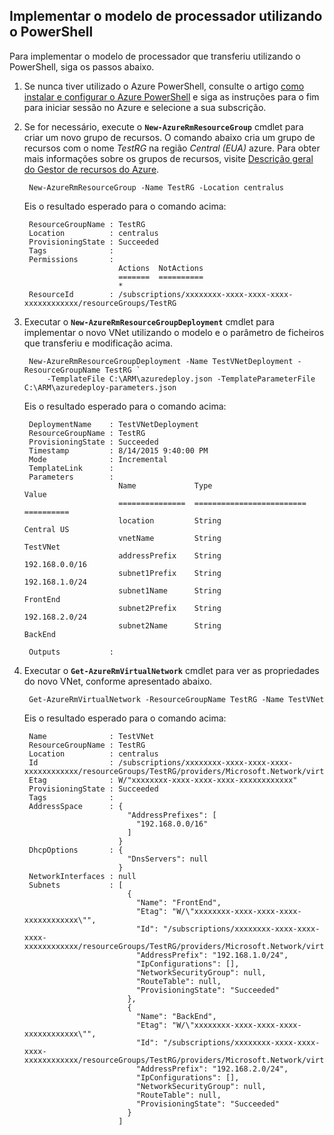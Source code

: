 ## <a name="deploy-the-arm-template-by-using-powershell"></a>Implementar o modelo de processador utilizando o PowerShell

Para implementar o modelo de processador que transferiu utilizando o PowerShell, siga os passos abaixo.

1. Se nunca tiver utilizado o Azure PowerShell, consulte o artigo [como instalar e configurar o Azure PowerShell](../articles/powershell-install-configure.md) e siga as instruções para o fim para iniciar sessão no Azure e selecione a sua subscrição.

3. Se for necessário, execute o **`New-AzureRmResourceGroup`** cmdlet para criar um novo grupo de recursos. O comando abaixo cria um grupo de recursos com o nome *TestRG* na região *Central (EUA)* azure. Para obter mais informações sobre os grupos de recursos, visite [Descrição geral do Gestor de recursos do Azure](../articles/resource-group-overview.md).

        New-AzureRmResourceGroup -Name TestRG -Location centralus
        
    Eis o resultado esperado para o comando acima:

        ResourceGroupName : TestRG
        Location          : centralus
        ProvisioningState : Succeeded
        Tags              :
        Permissions       :
                            Actions  NotActions
                            =======  ==========
                            *
        ResourceId        : /subscriptions/xxxxxxxx-xxxx-xxxx-xxxx-xxxxxxxxxxxx/resourceGroups/TestRG

4. Executar o **`New-AzureRmResourceGroupDeployment`** cmdlet para implementar o novo VNet utilizando o modelo e o parâmetro de ficheiros que transferiu e modificação acima.

        New-AzureRmResourceGroupDeployment -Name TestVNetDeployment -ResourceGroupName TestRG `
            -TemplateFile C:\ARM\azuredeploy.json -TemplateParameterFile C:\ARM\azuredeploy-parameters.json
            
    Eis o resultado esperado para o comando acima:
        
        DeploymentName    : TestVNetDeployment
        ResourceGroupName : TestRG
        ProvisioningState : Succeeded
        Timestamp         : 8/14/2015 9:40:00 PM
        Mode              : Incremental
        TemplateLink      :
        Parameters        :
                            Name             Type                       Value
                            ===============  =========================  ==========
                            location         String                     Central US
                            vnetName         String                     TestVNet
                            addressPrefix    String                     192.168.0.0/16
                            subnet1Prefix    String                     192.168.1.0/24
                            subnet1Name      String                     FrontEnd
                            subnet2Prefix    String                     192.168.2.0/24
                            subnet2Name      String                     BackEnd
        
        Outputs           :

5. Executar o **`Get-AzureRmVirtualNetwork`** cmdlet para ver as propriedades do novo VNet, conforme apresentado abaixo.


        Get-AzureRmVirtualNetwork -ResourceGroupName TestRG -Name TestVNet
        
    Eis o resultado esperado para o comando acima:
        
        Name              : TestVNet
        ResourceGroupName : TestRG
        Location          : centralus
        Id                : /subscriptions/xxxxxxxx-xxxx-xxxx-xxxx-xxxxxxxxxxxx/resourceGroups/TestRG/providers/Microsoft.Network/virtualNetworks/TestVNet
        Etag              : W/"xxxxxxxx-xxxx-xxxx-xxxx-xxxxxxxxxxxx"
        ProvisioningState : Succeeded
        Tags              :
        AddressSpace      : {
                              "AddressPrefixes": [
                                "192.168.0.0/16"
                              ]
                            }
        DhcpOptions       : {
                              "DnsServers": null
                            }
        NetworkInterfaces : null
        Subnets           : [
                              {
                                "Name": "FrontEnd",
                                "Etag": "W/\"xxxxxxxx-xxxx-xxxx-xxxx-xxxxxxxxxxxx\"",
                                "Id": "/subscriptions/xxxxxxxx-xxxx-xxxx-xxxx-xxxxxxxxxxxx/resourceGroups/TestRG/providers/Microsoft.Network/virtualNetworks/TestVNet/subnets/FrontEnd",
                                "AddressPrefix": "192.168.1.0/24",
                                "IpConfigurations": [],
                                "NetworkSecurityGroup": null,
                                "RouteTable": null,
                                "ProvisioningState": "Succeeded"
                              },
                              {
                                "Name": "BackEnd",
                                "Etag": "W/\"xxxxxxxx-xxxx-xxxx-xxxx-xxxxxxxxxxxx\"",
                                "Id": "/subscriptions/xxxxxxxx-xxxx-xxxx-xxxx-xxxxxxxxxxxx/resourceGroups/TestRG/providers/Microsoft.Network/virtualNetworks/TestVNet/subnets/BackEnd",
                                "AddressPrefix": "192.168.2.0/24",
                                "IpConfigurations": [],
                                "NetworkSecurityGroup": null,
                                "RouteTable": null,
                                "ProvisioningState": "Succeeded"
                              }
                            ]